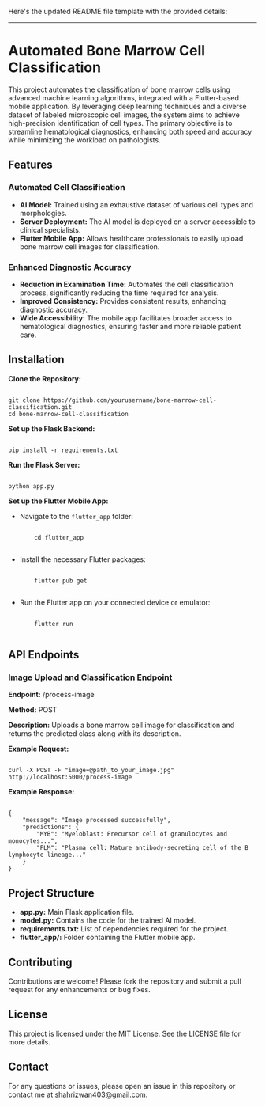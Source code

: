 Here's the updated README file template with the provided details:

---

<h1>Automated Bone Marrow Cell Classification</h1>
<p>This project automates the classification of bone marrow cells using advanced machine learning algorithms, integrated with a Flutter-based mobile application. By leveraging deep learning techniques and a diverse dataset of labeled microscopic cell images, the system aims to achieve high-precision identification of cell types. The primary objective is to streamline hematological diagnostics, enhancing both speed and accuracy while minimizing the workload on pathologists.</p>

<h2>Features</h2>

<h3>Automated Cell Classification</h3>
<ul>
    <li><strong>AI Model:</strong> Trained using an exhaustive dataset of various cell types and morphologies.</li>
    <li><strong>Server Deployment:</strong> The AI model is deployed on a server accessible to clinical specialists.</li>
    <li><strong>Flutter Mobile App:</strong> Allows healthcare professionals to easily upload bone marrow cell images for classification.</li>
</ul>

<h3>Enhanced Diagnostic Accuracy</h3>
<ul>
    <li><strong>Reduction in Examination Time:</strong> Automates the cell classification process, significantly reducing the time required for analysis.</li>
    <li><strong>Improved Consistency:</strong> Provides consistent results, enhancing diagnostic accuracy.</li>
    <li><strong>Wide Accessibility:</strong> The mobile app facilitates broader access to hematological diagnostics, ensuring faster and more reliable patient care.</li>
</ul>

<h2>Installation</h2>
<p><strong>Clone the Repository:</strong></p>
<pre><code>
git clone https://github.com/yourusername/bone-marrow-cell-classification.git
cd bone-marrow-cell-classification
</code></pre>

<p><strong>Set up the Flask Backend:</strong></p>
<pre><code>
pip install -r requirements.txt
</code></pre>

<p><strong>Run the Flask Server:</strong></p>
<pre><code>
python app.py
</code></pre>

<p><strong>Set up the Flutter Mobile App:</strong></p>
<ul>
    <li>Navigate to the <code>flutter_app</code> folder:</li>
    <pre><code>
    cd flutter_app
    </code></pre>
    <li>Install the necessary Flutter packages:</li>
    <pre><code>
    flutter pub get
    </code></pre>
    <li>Run the Flutter app on your connected device or emulator:</li>
    <pre><code>
    flutter run
    </code></pre>
</ul>

<h2>API Endpoints</h2>

<h3>Image Upload and Classification Endpoint</h3>
<p><strong>Endpoint:</strong> /process-image</p>
<p><strong>Method:</strong> POST</p>
<p><strong>Description:</strong> Uploads a bone marrow cell image for classification and returns the predicted class along with its description.</p>
<p><strong>Example Request:</strong></p>
<pre><code>
curl -X POST -F "image=@path_to_your_image.jpg" http://localhost:5000/process-image
</code></pre>
<p><strong>Example Response:</strong></p>
<pre><code>
{
    "message": "Image processed successfully",
    "predictions": {
        "MYB": "Myeloblast: Precursor cell of granulocytes and monocytes...",
        "PLM": "Plasma cell: Mature antibody-secreting cell of the B lymphocyte lineage..."
    }
}
</code></pre>

<h2>Project Structure</h2>
<ul>
    <li><strong>app.py:</strong> Main Flask application file.</li>
    <li><strong>model.py:</strong> Contains the code for the trained AI model.</li>
    <li><strong>requirements.txt:</strong> List of dependencies required for the project.</li>
    <li><strong>flutter_app/:</strong> Folder containing the Flutter mobile app.</li>
</ul>

<h2>Contributing</h2>
<p>Contributions are welcome! Please fork the repository and submit a pull request for any enhancements or bug fixes.</p>

<h2>License</h2>
<p>This project is licensed under the MIT License. See the LICENSE file for more details.</p>

<h2>Contact</h2>
<p>For any questions or issues, please open an issue in this repository or contact me at <a href="mailto:shahrizwan403@gmail.com">shahrizwan403@gmail.com</a>.</p>
